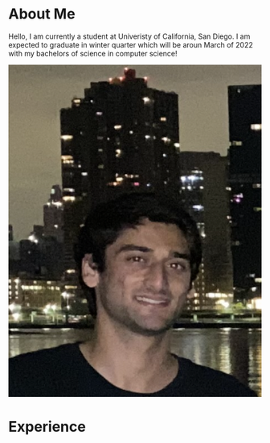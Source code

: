 # About Me
Hello, I am currently a student at Univeristy of California, San Diego. I am expected to graduate in winter quarter which will be aroun March of 2022 with my bachelors of science in computer science!

![picture](picture.png)

# Experience














